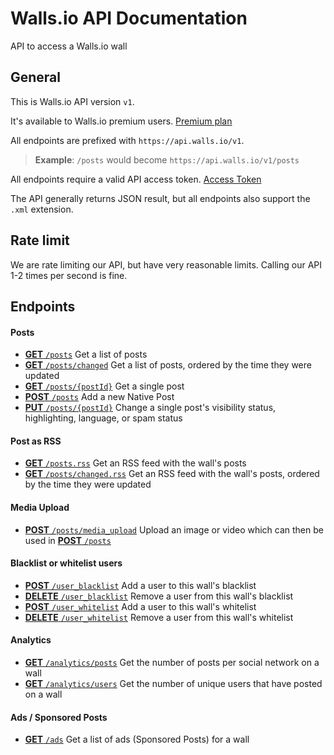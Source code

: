 Walls.io API Documentation
==========================

API to access a Walls.io wall

## General

This is Walls.io API version `v1`.

It's available to Walls.io premium users. [Premium plan](https://walls.io/features-and-pricing)

All endpoints are prefixed with `https://api.walls.io/v1`.
> **Example**: `/posts` would become `https://api.walls.io/v1/posts`

All endpoints require a valid API access token. [Access Token](Access_Token.md)

The API generally returns JSON result, but all endpoints also support the `.xml` extension.


## Rate limit

We are rate limiting our API, but have very reasonable limits.
Calling our API 1-2 times per second is fine.

## Endpoints


#### Posts

  * [__GET__ `/posts`](endpoints/GET_posts.md) Get a list of posts
  * [__GET__ `/posts/changed`](endpoints/GET_posts-changed.md) Get a list of posts, ordered by the time they were updated
  * [__GET__ `/posts/{postId}`](endpoints/GET_posts-postid.md) Get a single post
  * [__POST__ `/posts`](endpoints/POST_posts.md) Add a new Native Post
  * [__PUT__ `/posts/{postId}`](endpoints/PUT_posts-postid.md) Change a single post's visibility status, highlighting, language, or spam status


#### Post as RSS

* [__GET__ `/posts.rss`](endpoints/GET_posts.rss.md) Get an RSS feed with the wall's posts
* [__GET__ `/posts/changed.rss`](endpoints/GET_posts-changed.rss.md) Get an RSS feed with the wall's posts, ordered by the time they were updated


#### Media Upload

  * [__POST__ `/posts/media_upload`](endpoints/POST_media_upload.md) Upload an image or video which can then be used in [__POST__ `/posts`]

[__POST__ `/posts`]: endpoints/POST_posts.md "Add a new Native Post"


#### Blacklist or whitelist users

  * [__POST__ `/user_blacklist`](endpoints/POST_user_blacklist.md) Add a user to this wall's blacklist
  * [__DELETE__ `/user_blacklist`](endpoints/DELETE_user_blacklist.md) Remove a user from this wall's blacklist
  * [__POST__ `/user_whitelist`](endpoints/POST_user_whitelist.md) Add a user to this wall's whitelist
  * [__DELETE__ `/user_whitelist`](endpoints/DELETE_user_whitelist.md) Remove a user from this wall's whitelist


#### Analytics

  * [__GET__ `/analytics/posts`](endpoints/GET_analytics-posts.md) Get the number of posts per social network on a wall
  * [__GET__ `/analytics/users`](endpoints/GET_analytics-users.md) Get the number of unique users that have posted on a wall


#### Ads / Sponsored Posts

  * [__GET__ `/ads`](endpoints/GET_ads.md) Get a list of ads (Sponsored Posts) for a wall
